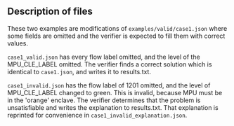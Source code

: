 ## Description of files

These two examples are modifications of `examples/valid/case1.json` where some
fields are omitted and the verifier is expected to fill them with correct
values.

`case1_valid.json` has every flow label omitted, and the level of the MPU_CLE_LABEL
omitted. The verifier finds a correct solution which is identical to `case1.json`,
and writes it to results.txt.

`case1_invalid.json` has the flow label of 1201 omitted, and the level of
MPU_CLE_LABEL changed to green. This is invalid, because MPU must be in the
'orange' enclave. The verifier determines that the problem is unsatisfiable and
writes the explanation to results.txt. That explanation is reprinted for
convenience in `case1_invalid_explanation.json`.
